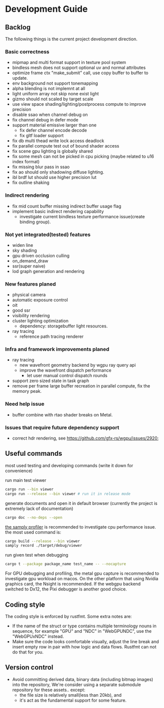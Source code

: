 # Development Guide

## Backlog

The following things is the current project development direction.

### Basic correctness

- mipmap and multi format support in texture pool system
- bindless mesh does not support optional uv and normal attributes
- optimize frame ctx "make_submit" call, use copy buffer to buffer to update.
- env background not support tonemapping
- alpha blending is not implemnt at all
- light uniform array not skip none exist light
- gizmo should not scaled by target scale
- use view space shading/lighting/postprocess compute to improve precision
- disable ssao when channel debug on
- fix channel debug in defer mode
- support material emissive larger than one
  - fix defer channel encode decode
  - fix gltf loader support
- fix db multi thead write lock access deadlock
- fix parallel compute test out of bound shader access
- fix scene gpu lighting is globally shared
- fix some mesh can not be picked in cpu picking (maybe related to u16 index format)
- fix missing blur pass in ssao
- fix ao should only shadowing diffuse lighting.
- ibl brdf lut should use higher precision lut
- fix outline shaking

### Indirect rendering

- fix mid count buffer missing indirect buffer usage flag
- implement basic indirect rendering capability
  - investigate current bindless texture performance issue(create binding group).

### Not yet integrated(tested) features

- widen line
- sky shading
- gpu driven occlusion culling
- on_demand_draw
- ssr(super naive)
- lod graph generation and rendering

### New features planed

- physical camera
- automatic exposure control
- oit
- good ssr
- visibility rendering
- cluster lighting optimization
  - dependency: storagebuffer light resources.
- ray tracing
  - reference path tracing renderer

### Infra and framework improvements planed

- ray tracing
  - new wavefront geometry backend by wgpu ray query api
  - improve the wavefront dispatch performance
    - let user manual control dispatch rounds
- support zero sized state in task graph
- remove per frame large buffer recreation in parallel compute, fix the memory peak.

### Need help issue

- buffer combine with rtao shader breaks on Metal.

### Issues that require future dependency support

- correct hdr rendering, see <https://github.com/gfx-rs/wgpu/issues/2920>;

## Useful commands

most used testing and developing commands (write it down for convenience)

run main test viewer

```bash
cargo run --bin viewer
cargo run --release --bin viewer # run it in release mode
```

generate documents and open it in default browser (currently the project is extremely lack of documentation)

```bash
cargo doc --no-deps --open
```

 [the samply profiler](https://github.com/mstange/samply) is recommended to investigate cpu performance issue.  the most used command is:

```bash
cargo build --release --bin viewer
samply record ./target/debug/viewer
```

run given test when debugging

```bash
cargo t --package package_name test_name -- --nocapture
```

For GPU debugging and profiling, the metal gpu capture is recommended to investigate gpu workload on macos. On the other platform that using Nvidia graphics card, the Nsight is recommended. If the webgpu backend switched to Dx12, the Pixi debugger is another good choice.

## Coding style

The coding style is enforced by rustfmt. Some extra notes are:

- If the name of the struct or type contains multiple terminology nouns in sequence, for example "GPU" and "NDC" in "WebGPUNDC", use the "WebGPUxNDC" instead.
- Make sure the code looks comfortable visually, adjust the line break and insert empty row in pair with how logic and data flows. Rustfmt can not do that for you.

## Version control

- Avoid committing derived data, binary data (including bitmap images) into the repository,
  We're consider using a separate submodule repository for these assets.. except:
  - the file size is relatively small(less than 20kb), and
  - it's act as the fundamental support for some feature.
